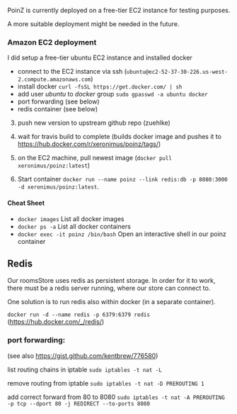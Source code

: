 
PoinZ is currently deployed on a free-tier EC2 instance for testing purposes.

A more suitable deployment might be needed in the future.

### Amazon EC2 deployment

I did setup a free-tier ubuntu EC2 instance and installed docker

- connect to the EC2 instance via ssh (`ubuntu@ec2-52-37-30-226.us-west-2.compute.amazonaws.com`)
- install docker `curl -fsSL https://get.docker.com/ | sh`
- add user *ubuntu* to *docker* group `sudo gpasswd -a ubuntu docker`
- port forwarding (see below)
- redis container (see below)

3. push new version to upstream github repo (zuehlke)

4. wait for travis build to complete (builds docker image and pushes it to https://hub.docker.com/r/xeronimus/poinz/tags/)

5. on the EC2 machine, pull newest image (`docker pull xeronimus/poinz:latest`)

6. Start container `docker run --name poinz --link redis:db -p 8080:3000 -d xeronimus/poinz:latest`.

#### Cheat Sheet

- `docker images` List all docker images
- `docker ps -a` List all docker containers
- `docker exec -it poinz /bin/bash` Open an interactive shell in our poinz container 

## Redis

Our roomsStore uses redis as persistent storage.
In order for it to work, there must be a redis server running, where our store can connect to.

One solution is to run redis also within docker (in a separate container).

`docker run -d --name redis -p 6379:6379 redis` (https://hub.docker.com/_/redis/)

### port forwarding:

(see also https://gist.github.com/kentbrew/776580)

list routing chains in iptable
`sudo iptables -t nat -L`

remove routing from iptable
`sudo iptables -t nat -D PREROUTING 1`

add correct forward from 80 to 8080
`sudo iptables -t nat -A PREROUTING -p tcp --dport 80 -j REDIRECT --to-ports 8080`
